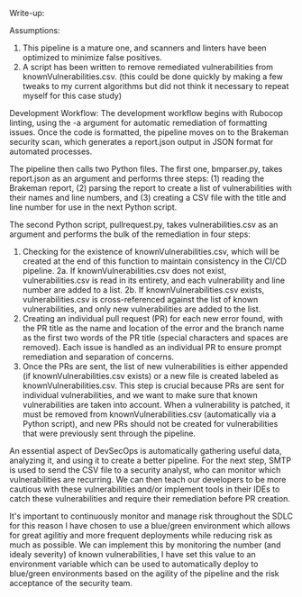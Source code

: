 Write-up:

Assumptions:
1. This pipeline is a mature one, and scanners and linters have been optimized to minimize false positives.
2. A script has been written to remove remediated vulnerabilities from knownVulnerabilities.csv. (this could be done quickly by making a few tweaks to my current algorithms but did not think it necessary to repeat myself for this case study)

Development Workflow:
The development workflow begins with Rubocop linting, using the -a argument for automatic remediation of formatting issues. Once the code is formatted, the pipeline moves on to the Brakeman security scan, which generates a report.json output in JSON format for automated processes.

The pipeline then calls two Python files. The first one, bmparser.py, takes report.json as an argument and performs three steps: (1) reading the Brakeman report, (2) parsing the report to create a list of vulnerabilities with their names and line numbers, and (3) creating a CSV file with the title and line number for use in the next Python script.

The second Python script, pullrequest.py, takes vulnerabilities.csv as an argument and performs the bulk of the remediation in four steps:
1. Checking for the existence of knownVulnerabilities.csv, which will be created at the end of this function to maintain consistency in the CI/CD pipeline.
2a. If knownVulnerabilities.csv does not exist, vulnerabilities.csv is read in its entirety, and each vulnerability and line number are added to a list.
2b. If knownVulnerabilities.csv exists, vulnerabilities.csv is cross-referenced against the list of known vulnerabilities, and only new vulnerabilities are added to the list.
3. Creating an individual pull request (PR) for each new error found, with the PR title as the name and location of the error and the branch name as the first two words of the PR title (special characters and spaces are removed). Each issue is handled as an individual PR to ensure prompt remediation and separation of concerns.
4. Once the PRs are sent, the list of new vulnerabilities is either appended (if knownVulnerabilities.csv exists) or a new file is created labeled as knownVulnerabilities.csv. This step is crucial because PRs are sent for individual vulnerabilities, and we want to make sure that known vulnerabilities are taken into account. When a vulnerability is patched, it must be removed from knownVulnerabilities.csv (automatically via a Python script), and new PRs should not be created for vulnerabilities that were previously sent through the pipeline.

An essential aspect of DevSecOps is automatically gathering useful data, analyzing it, and using it to create a better pipeline. For the next step, SMTP is used to send the CSV file to a security analyst, who can monitor which vulnerabilities are recurring. We can then teach our developers to be more cautious with these vulnerabilities and/or implement tools in their IDEs to catch these vulnerabilities and require their remediation before PR creation.

It's important to continuously monitor and manage risk throughout the SDLC for this reason I have chosen to use a blue/green environment which allows for great agilitiy and more frequent deployments while reducing risk as much as possible.
We can implement this by monitoring the number (and idealy severity) of known vulnerabilities, I have set this value to an environment variable which can be used to automatically deploy to blue/green environments based on the agility of the pipeline and the risk acceptance of the security team.

